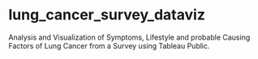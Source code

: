 # lung_cancer_survey_dataviz
Analysis and Visualization of Symptoms, Lifestyle and probable Causing Factors of Lung Cancer from a Survey using Tableau Public.
